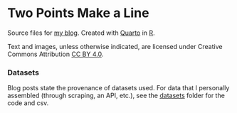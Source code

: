 # Two Points Make a Line

Source files for [my blog](https://twopoints.blog/). Created with [Quarto](https://quarto.org/) in [R](https://www.r-project.org/). 

Text and images, unless otherwise indicated, are licensed under Creative Commons Attribution [CC BY 4.0](https://creativecommons.org/licenses/by/4.0/legalcode).

### Datasets

Blog posts state the provenance of datasets used. For data that I personally assembled (through scraping, an API, etc.), see the [datasets](https://github.com/ksreyes/twopoints/tree/main/datasets) folder for the code and csv.
